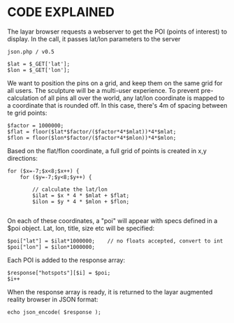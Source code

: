 # CODE EXPLAINED

The layar browser requests a webserver to get the POI (points of interest) to display. In the call, it passes lat/lon parameters to the server 


```
json.php / v0.5

```

```
$lat = $_GET['lat'];
$lon = $_GET['lon'];
```

We want to position the pins on a grid, and keep them on the same grid for all users. The sculpture will be a multi-user experience. To prevent pre-calculation of all pins all over the world, any lat/lon coordinate is mapped to a coordinate that is rounded off. In this case, there's 4m of spacing between te grid points:

```
$factor = 1000000;
$flat = floor($lat*$factor/($factor*4*$mlat))*4*$mlat;
$flon = floor($lon*$factor/($factor*4*$mlon))*4*$mlon;
```

Based on the flat/flon coordinate, a full grid of points is created in x,y directions:

```
for ($x=-7;$x<8;$x++) {
	for ($y=-7;$y<8;$y++) {
	
		// calculate the lat/lon 
		$ilat = $x * 4 * $mlat + $flat; 
		$ilon = $y * 4 * $mlon + $flon; 
		
```

On each of these coordinates, a "poi" will appear with specs defined in a $poi object. Lat, lon, title, size etc will be specified:

```
$poi["lat"] = $ilat*1000000;	// no floats accepted, convert to int
$poi["lon"] = $ilon*1000000;
```	      

Each POI is added to the response array:

```
$response["hotspots"][$i] = $poi;
$i++
```

When the response array is ready, it is returned to the layar augmented reality browser in JSON format:

```
echo json_encode( $response );
```
